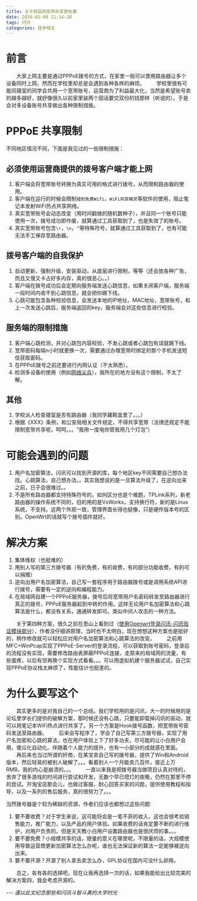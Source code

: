 ```yaml
---
title: 关于校园网宽带共享那些事
date: 2016-02-08 21:14:28
tags: 闪讯
categories: 技术相关
---
```


# 前言

&emsp;&emsp;大家上网主要是通过PPPoE拨号的方式，在家里一般可以使用路由器让多个设备同时上网，然而在学校里却总是会遇到各种各样的麻烦。
&emsp;&emsp;学校里很有可能同寝室的同学会共用一个宽带账号，运营商为了利益最大化，当然是希望账号卖的越多越好，就好像很久以前家里装两个固话要交双份的钱那样（听说的）。于是会对多设备账号共享做出各种限制措施。

# PPPoE 共享限制

不同地区情况不同，下面是我见过的一些限制措施：

## 必须使用运营商提供的拨号客户端才能上网

1. 客户端会将宽带账号转换为真实可用的格式进行拨号，从而限制路由器的使用。
2. 客户端在运行的时候会限制`猎豹免费Wifi`，`WiFi共享精灵`等软件的使用，阻止笔记本发射WiFi热点共享网络。
3. 真实宽带账号会动态改变（用时间戳做的随机数种子），并且同一个账号只能使用一次，拨号成功即作废，就算通过工具获取到了，也是失效了的账号。
4. 真实宽带账号包含`\r`，`\n`，`^`等特殊符号，就算通过工具获取到了，也有可能无法手工保存至路由器。

## 拨号客户端的自我保护

1. 自动更新，强制升级，安装驱动，从底层进行限制，等等（还会放各种广告，而且又慢又卡占好多内存，真的很恶心。。）
2. 客户端在拨号成功后会定期向服务端发送心跳信息，如果关闭客户端，服务端一段时间内收不到心跳信息，就会把你踢下线。
3. 心跳可能包含各种校验信息，会发送本地的IP地址，MAC地址，宽带账号，和上一次发送心跳后，服务端返回的key。服务端会对这些信息进行校验。

## 服务端的限制措施

1. 客户端心跳检测，并对心跳包内容校验，不发心跳或者心跳包有误就踢下线。
2. 宽带密码每隔n小时就更换一次，需要通过办理宽带时绑定的那个手机发送短信获取密码。
3. 在PPPoE拨号之前还要进行内网认证（不太熟悉）。
4. 检测多设备的使用（例如[网络尖兵](http://baike.baidu.com/view/414667.htm)），我所在的地方没有这个限制，不太了解。

## 其他

1. 学校派人检查寝室是否有路由器（我同学藏鞋盒里了。。。）
2. 根据《XXX》条例，和公安局相关文件规定，不得共享宽带（法律还规定不能限制宽带共享呢，呵呵。。。“我用一度电你管我用几个灯泡”）

# 可能会遇到的问题

1. 用户名加密算法，闪讯可以找到开源的库，每个地区key不同需要自己想办法找。心跳算法，自己想办法。。其实我想说的是一旦算法升级了，在逆向出来之前，日子会很难过。。
2. 不是所有路由器都支持特殊符号的，如何区分也是个难题，TPLink系列，新老路由器的操作系统不同的，旧的用的是VxWorks，支持换行符，新的是Linux系统，不支持。这两个外观一致，管理界面长得也挺像，只是硬件版本号的区别。OpenWrt的话就写个拨号插件就好。

# 解决方案

1. 集体维权（也挺难的）
2. 用别人写的第三方拨号器（有的免费，有的收费，有的部分功能收费，有的可以捐赠）
3. 逆向出用户名加密算法，自己写一套程序用于路由器拨号或是调用系统API进行拨号，需要有一定的逆向和编程能力。
4. 在局域网自建一个PPPoE服务器，拨号后将宽带用户名密码转发至路由器进行真正的拨号，PPPoE服务器起到中转的作用。这样无论用户名加密算法和心跳算法是什么，都没有关系，通通转发即可。类似中间人攻击的一种方法。

&emsp;&emsp;关于第四种方案，很久之前在恩山上看到过（[使用Openwrt登录闪讯-闪讯验证模块部分](http://www.openwrt.org.cn/bbs/forum.php？mod=viewthread&tid=9030)），作者没仔细讲原理，当时也不太明白，现在想想这种方案也是挺好的，稍作修改就可以轻松应对用户名加密算法和心跳算法的改变。
&emsp;&emsp;之前用MFC+WinPcap实现了PPPoE-Server的登录流程，可以获取到账号密码，登录后的流程没有实现，需要修改路由表屏蔽PPPoE连接，走原来的局域网的流量，有些蛋疼，以后有空再换个实现方式看看。。。可以用虚拟机建个服务器试试，自己实现PPPoE协议栈太麻烦了，性能估计也挺差的。

# 为什么要写这个

&emsp;&emsp;其实更多的是对我自己的一个总结。我们学校用的是闪讯，大一的时候用的是论坛里学长们提供的破解方案，那时候还没有心跳，只要能卸载掉闪讯的驱动，就可以用笔记本WiFi热点进行共享了。另一个方案是Hook拨号函数，把宽带账号密码发送至路由器。
&emsp;&emsp;后来会写程序了，学会了自己写第三方拨号器，实现了用户名加密和心跳的算法，也在用户体验上下了好多功夫，尽可能的让小白用户会用，傻瓜化自动化。伴随着个人能力的提升，也有一小部分的成就感在里面。
&emsp;&emsp;再后来也当过所谓的奸商，在某宝卖自己写的拨号器，提供了Win和Android版本，然后轻易的被别人破解了。。。看着别人一个月能卖几百件，接近上万RMB，我的内心是崩溃的。。。
&emsp;&emsp;一直以来我是把拨号器当做项目认真对待的，舍弃了很多游戏的时间进行尝试和开发，无数个早已熄灯的夜晚，仍然在那里不停的尝试。开淘宝店那会儿，也做过客服，耐心回答买家的问题，提供使用教程和指导，以及一系列的售后服务，真的很努力了。。。

当然拨号器是个较为稀缺的资源，作者们应该也都想过这些问题:

1. 要不要收费？对于学生来说，这可能将会是一笔不菲的收入，这也会很考验销售能力，推广能力，以及产品的用户体验。如果收费的话肯定要不断的进行维护，对用户负责的。但是天天教小白用户设置路由器也是很厌烦的事。。。
2. 要不要免费？小规模共享的话，限量的意义在哪里呢，不限量的话，大规模使用导致运营商更新加密算法怎么办呢，谁也无法保证新的算法一定能够被逆向出来。
3. 要不要开源？开源了别人拿去卖怎么办，GPL协议在国内可没什么卵用。

&emsp;&emsp;总之，各有各的选择吧，现在让我再选择一次的话，如果我能给出比较完美的解决方案四，我会考虑开源的。

*--- 谨以此文纪念那些和闪讯斗智斗勇的大学时光*